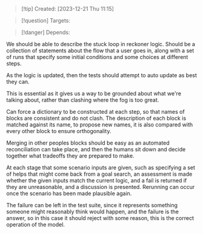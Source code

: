 
>[!tip] Created: [2023-12-21 Thu 11:15]

>[!question] Targets: 

>[!danger] Depends: 

We should be able to describe the stuck loop in reckoner logic.
Should be a collection of statements about the flow that a user goes in, along with a set of runs that specify some initial conditions and some choices at different steps.

As the logic is updated, then the tests should attempt to auto update as best they can.

This is essential as it gives us a way to be grounded about what we're talking about, rather than clashing where the fog is too great.

Can force a dictionary to be constructed at each step, so that names of blocks are consistent and do not clash.  The description of each block is matched against its name, to propose new names, it is also compared with every other block to ensure orthogonality.

Merging in other peoples blocks should be easy as an automated reconciliation can take place, and then the humans sit down and decide together what tradeoffs they are prepared to make.

At each stage that some scenario inputs are given, such as specifying a set of helps that might come back from a goal search, an assessment is made whether the given inputs match the current logic, and a fail is returned if they are unreasonable, and a discussion is presented.
Rerunning can occur once the scenario has been made plausible again.

The failure can be left in the test suite, since it represents something someone might reasonably think would happen, and the failure is the answer, so in this case it should reject with some reason, this is the correct operation of the model.

